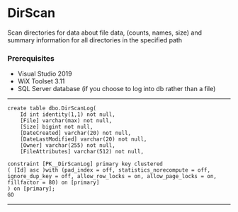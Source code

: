 # DirScan
Scan directories for data about file data, (counts, names, size) and summary information for all directories in the specified path


### Prerequisites
- Visual Studio 2019
- WiX Toolset 3.11
- SQL Server database (if you choose to log into db rather than a file)
---
    create table dbo.DirScanLog(
        Id int identity(1,1) not null,
        [File] varchar(max) not null,
        [Size] bigint not null,
        [DateCreated] varchar(20) not null,
        [DateLastModified] varchar(20) not null,
        [Owner] varchar(255) not null,
        [FileAttributes] varchar(512) not null,

    constraint [PK__DirScanLog] primary key clustered 
    ( [Id] asc )with (pad_index = off, statistics_norecompute = off, ignore_dup_key = off, allow_row_locks = on, allow_page_locks = on, fillfactor = 80) on [primary]
    ) on [primary];
    GO
---
